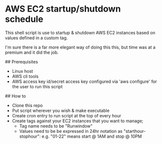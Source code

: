 # AWS EC2 startup/shutdown schedule
This shell script is use to startup & shutdown AWS EC2 instances based on values defined in a custom tag.  

I'm sure there is a far more elegant way of doing this this, but time was at a premium and it did the job.

## Prerequisites

- Linux host
- AWS cli tools
- AWS access key id/secret access key configured via 'aws configure' for the user to run this script

## How to

- Clone this repo
- Put script wherever you wish & make executable
- Create cron entry to run script at the top of every hour
- Create tags against your EC2 instances that you want to manage;
  - Tag name needs to be "Runwindow"
  - Values need to be be expressed in 24hr notation as "starthour-stophour":
e.g. "01-22" means start @ 1AM and stop @ 10PM
